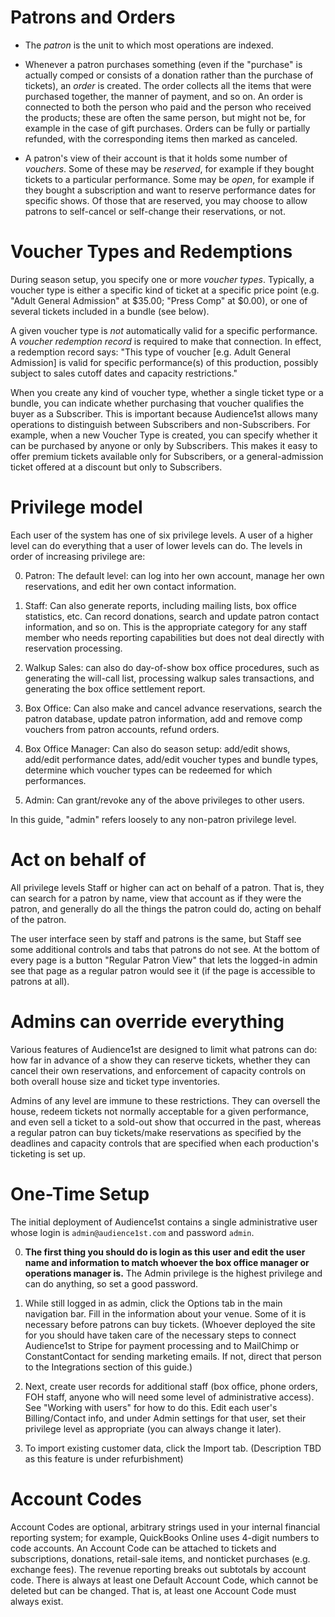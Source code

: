 # Patrons and Orders

* The _patron_ is the unit to which most operations are indexed.

* Whenever a patron purchases something (even if the "purchase" is actually comped or consists of a donation rather than the purchase of tickets), an _order_ is created. The order collects all the items that were purchased together, the manner of payment, and so on.  An order is connected to both the person who paid and the person who received the products; these are often the same person, but might not be, for example in the case of gift purchases.  Orders can be fully or partially refunded, with the corresponding items then marked as canceled.

* A patron's view of their account is that it holds some number of _vouchers_.  Some of these may be _reserved_, for example if they bought tickets to a particular performance.  Some may be _open_, for example if they bought a subscription and want to reserve performance dates for specific shows.  Of those that are reserved, you may choose to allow patrons to self-cancel or self-change their reservations, or not.

# Voucher Types and Redemptions

During season setup, you specify one or more _voucher types_.  Typically, a voucher type is either a specific kind of ticket at a specific price point (e.g. "Adult General Admission" at $35.00; "Press Comp" at $0.00), or one of several tickets included in a bundle (see below).

A given voucher type is _not_ automatically valid for a specific performance.  A _voucher redemption record_ is required to make that connection.  In effect, a redemption record says: "This type of voucher [e.g. Adult General Admission] is valid for specific performance(s) of this production, possibly subject to sales cutoff dates and capacity restrictions."  

When you create any kind of voucher type, whether a single ticket type or a bundle, you can indicate whether purchasing that voucher qualifies the buyer as a Subscriber.
This is important because Audience1st
allows many operations to distinguish between Subscribers and
non-Subscribers.  For example, when a new Voucher Type is created, you
can specify whether it can be purchased by anyone or only by
Subscribers.  This makes it easy to offer premium tickets available only
for Subscribers, or a  general-admission ticket offered at a discount but only to
Subscribers.

# Privilege model

Each user of the system has one of six privilege levels.  A user of a higher level can do everything that a user of lower levels can do.  The levels in order of increasing privilege are:

0. Patron: The default level: can log into her own account, manage her own reservations, and edit her own contact information.

0. Staff: Can also generate reports, including mailing lists, box office statistics, etc. Can record donations, search and update patron contact information, and so on. This is the appropriate category for any staff member who needs reporting capabilities but does not deal directly with reservation processing.

0. Walkup Sales: can also do day-of-show box office procedures, such as generating the will-call list, processing walkup sales transactions, and generating the box office settlement report.

0. Box Office: Can also make and cancel advance reservations, search the patron database, update patron information, add and remove comp vouchers from patron accounts, refund orders.

0. Box Office Manager: Can also do season setup: add/edit shows, add/edit performance dates, add/edit voucher types and bundle types, determine which voucher types can be redeemed for which performances.

0. Admin: Can grant/revoke any of the above privileges to other users.

In this guide, "admin" refers loosely to any non-patron privilege level.

# Act on behalf of

All privilege levels Staff or higher can act on behalf of a patron. That is, they can search for a patron by name, view that account as if they were the patron, and generally do all the things the patron could do, acting on behalf of the patron.  

The user interface seen by staff and patrons is the same, but Staff see some additional controls and tabs that patrons do not see.  At the bottom of every page is a button "Regular Patron View" that lets the logged-in admin see that page as a regular patron would see it (if the page is accessible to patrons at all).

# Admins can override everything

Various features of Audience1st are designed to limit what patrons can do: how far in advance of a show they can reserve tickets, whether they can cancel their own reservations, and enforcement of capacity controls on both overall house size and ticket type inventories.

Admins of any level are immune to these restrictions.  They can oversell the house, redeem tickets not normally acceptable for a given performance, and even sell a ticket to a sold-out show that occurred in the past, whereas a regular patron can buy tickets/make reservations as specified by the deadlines and capacity controls that are specified when each production's ticketing is set up.

# One-Time Setup

The initial deployment of Audience1st contains a single administrative user whose login is `admin@audience1st.com` and password `admin`.  

0. **The first thing you should do is login as this user and edit the user name and information to match whoever the box office manager or operations manager is.**  The Admin privilege is the highest privilege and can do anything, so set a good password.

0. While still logged in as admin, click the Options tab in the main navigation bar.  Fill in the information about your venue.  Some of it is necessary before patrons can buy tickets.  (Whoever deployed the site for you should have taken care of the necessary steps to connect Audience1st to Stripe for payment processing and to MailChimp or ConstantContact for sending marketing emails.  If not, direct that person to the Integrations section of this guide.)

0. Next, create user records for additional staff (box office, phone orders, FOH staff, anyone who will need some level of administrative access).  See "Working with users" for how to do this.  Edit each user's Billing/Contact info, and under Admin settings for that user, set their privilege level as appropriate (you can always change it later).

0. To import existing customer data, click the Import tab.  (Description TBD as this feature is under refurbishment)

# Account Codes

Account Codes are optional, arbitrary strings used in your internal financial reporting system; for example, QuickBooks Online uses 4-digit numbers to code accounts.  An Account Code can be attached to tickets and subscriptions, donations, retail-sale items, and nonticket purchases (e.g. exchange fees). The revenue reporting breaks out subtotals by account code.  There is always at least one Default Account Code, which cannot be deleted but can be changed.  That is, at least one Account Code must always exist.

